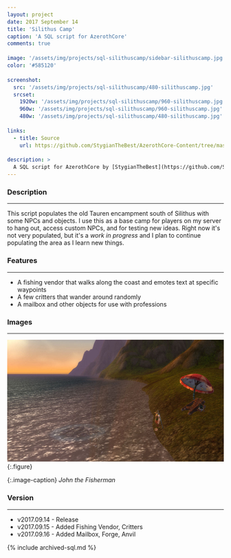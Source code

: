 ```yaml
---
layout: project
date: 2017 September 14
title: 'Silithus Camp'
caption: 'A SQL script for AzerothCore'
comments: true

image: '/assets/img/projects/sql-silithuscamp/sidebar-silithuscamp.jpg'
color: '#585120'

screenshot:
  src: '/assets/img/projects/sql-silithuscamp/480-silithuscamp.jpg'
  srcset:
    1920w: '/assets/img/projects/sql-silithuscamp/960-silithuscamp.jpg'
    960w: '/assets/img/projects/sql-silithuscamp/960-silithuscamp.jpg'
    480w: '/assets/img/projects/sql-silithuscamp/480-silithuscamp.jpg'

links:
  - title: Source
    url: https://github.com/StygianTheBest/AzerothCore-Content/tree/master/SQL

description: >
  A SQL script for AzerothCore by [StygianTheBest](https://github.com/StygianTheBest/AzerothCore-Content/tree/master/SQL){:target="_blank"}.
---
```


### Description ###
------------------------------------------------------------------------------------------------------------------
This script populates the old Tauren encampment south of Silithus with some NPCs and objects. I use this as a base 
camp for players on my server to hang out, access custom NPCs, and for testing new ideas. Right now it's not very
populated, but it's a _work in progress_ and I plan to continue populating the area as I learn new things. 


### Features ###
------------------------------------------------------------------------------------------------------------------
- A fishing vendor that walks along the coast and emotes text at specific waypoints
- A few critters that wander around randomly
- A mailbox and other objects for use with professions


### Images ###
------------------------------------------------------------------------------------------------------------------
![John the Fisherman](/assets/img/projects/sql-silithuscamp/960-fisherman.jpg){:.figure}

{:.image-caption}
*John the Fisherman*


### Version ###
------------------------------------------------------------------------------------------------------------------
- v2017.09.14 - Release
- v2017.09.15 - Added Fishing Vendor, Critters
- v2017.09.16 - Added Mailbox, Forge, Anvil

{% include archived-sql.md %}